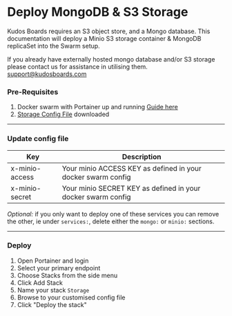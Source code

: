 # Deploy MongoDB & S3 Storage

Kudos Boards requires an S3 object store, and a Mongo database.  This documentation will deploy a Minio S3 storage container & MongoDB replicaSet into the Swarm setup.

If you already have externally hosted mongo database and/or S3 storage please contact us for assistance in utilising them. [support@kudosboards.com](mailto:support@kudosboards.com)


### Pre-Requisites

1. Docker swarm with Portainer up and running [Guide here](/swarm/)
1. [Storage Config File](/assets/config/storage.yml) downloaded

---

### Update config file

| Key                                        | Description                                                                                                      |
| ------------------------------------------ | ---------------------------------------------------------------------------------------------------------------- |
| x-minio-access                             | Your minio ACCESS KEY as defined in your docker swarm config                                                     |
| x-minio-secret                             | Your minio SECRET KEY as defined in your docker swarm config                                                     |

*Optional:* if you only want to deploy one of these services you can remove the other, ie under `services:`, delete either the `mongo:` or `minio:` sections.

---

### Deploy

1. Open Portainer and login
1. Select your primary endpoint
1. Choose Stacks from the side menu
1. Click Add Stack
1. Name your stack `Storage`
1. Browse to your customised config file
1. Click "Deploy the stack"
